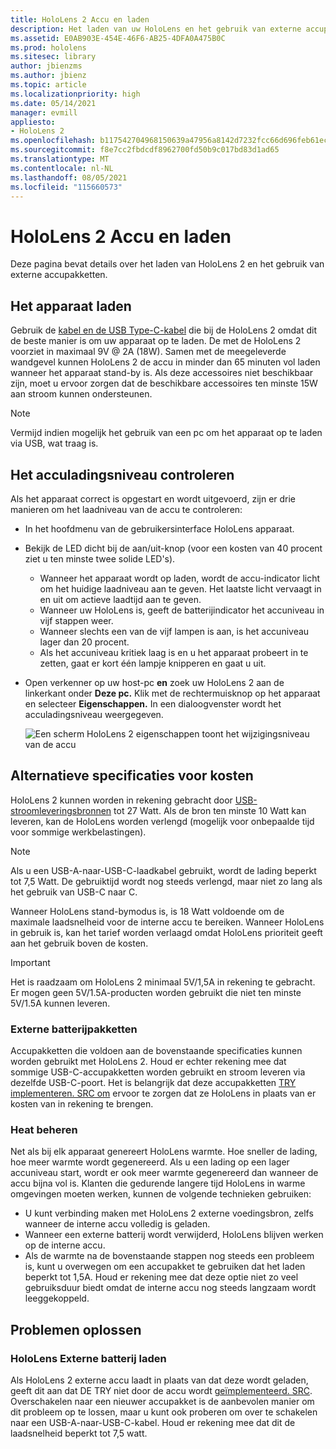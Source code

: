 ```yaml
---
title: HoloLens 2 Accu en laden
description: Het laden van uw HoloLens en het gebruik van externe accupakketten.
ms.assetid: E0AB903E-454E-46F6-AB25-4DFA0A475B0C
ms.prod: hololens
ms.sitesec: library
author: jbienzms
ms.author: jbienz
ms.topic: article
ms.localizationpriority: high
ms.date: 05/14/2021
manager: evmill
appliesto:
- HoloLens 2
ms.openlocfilehash: b117542704968150639a47956a8142d7232fcc66d696feb61ec4fffdaa49df59
ms.sourcegitcommit: f8e7cc2fbdcdf8962700fd50b9c017bd83d1ad65
ms.translationtype: MT
ms.contentlocale: nl-NL
ms.lasthandoff: 08/05/2021
ms.locfileid: "115660573"
---
```

# <a name="hololens-2-battery-and-charging"></a>HoloLens 2 Accu en laden

Deze pagina bevat details over het laden van HoloLens 2 en het gebruik van externe accupakketten.

## <a name="charging-the-device"></a>Het apparaat laden

Gebruik de [kabel en de USB Type-C-kabel](https://www.microsoft.com/en-us/p/microsoft-hololens-2-usb-c-charger-cable/8vj21f2z8pk5?rtc=1) die bij de HoloLens 2 omdat dit de beste manier is om uw apparaat op te laden. De met de HoloLens 2 voorziet in maximaal 9V @ 2A (18W). Samen met de meegeleverde wandgevel kunnen HoloLens 2 de accu in minder dan 65 minuten vol laden wanneer het apparaat stand-by is. Als deze accessoires niet beschikbaar zijn, moet u ervoor zorgen dat de beschikbare accessoires ten minste 15W aan stroom kunnen ondersteunen.

> [!NOTE]
> Vermijd indien mogelijk het gebruik van een pc om het apparaat op te laden via USB, wat traag is.

## <a name="checking-the-battery-charge-level"></a>Het acculadingsniveau controleren
Als het apparaat correct is opgestart en wordt uitgevoerd, zijn er drie manieren om het laadniveau van de accu te controleren:

- In het hoofdmenu van de gebruikersinterface HoloLens apparaat.
- Bekijk de LED dicht bij de aan/uit-knop (voor een kosten van 40 procent ziet u ten minste twee solide LED's).
    - Wanneer het apparaat wordt op laden, wordt de accu-indicator licht om het huidige laadniveau aan te geven.  Het laatste licht vervaagt in en uit om actieve laadtijd aan te geven.
    - Wanneer uw HoloLens is, geeft de batterijindicator het accuniveau in vijf stappen weer.
    - Wanneer slechts een van de vijf lampen is aan, is het accuniveau lager dan 20 procent.
    - Als het accuniveau kritiek laag is en u het apparaat probeert in te zetten, gaat er kort één lampje knipperen en gaat u uit.
- Open verkenner op uw host-pc **en** zoek uw HoloLens 2 aan de linkerkant onder **Deze pc.** Klik met de rechtermuisknop op het apparaat en selecteer **Eigenschappen.** In een dialoogvenster wordt het acculadingsniveau weergegeven.

   ![Een scherm HoloLens 2 eigenschappen toont het wijzigingsniveau van de accu](images/ResetRecovery2.png)

## <a name="alternative-charging-specifications"></a>Alternatieve specificaties voor kosten

HoloLens 2 kunnen worden in rekening gebracht door [USB-stroomleveringsbronnen](https://www.usb.org/usb-charger-pd) tot 27 Watt. Als de bron ten minste 10 Watt kan leveren, kan de HoloLens worden verlengd (mogelijk voor onbepaalde tijd voor sommige werkbelastingen). 

> [!NOTE]
> Als u een USB-A-naar-USB-C-laadkabel gebruikt, wordt de lading beperkt tot 7,5 Watt. De gebruiktijd wordt nog steeds verlengd, maar niet zo lang als het gebruik van USB-C naar C.

Wanneer HoloLens stand-bymodus is, is 18 Watt voldoende om de maximale laadsnelheid voor de interne accu te bereiken. Wanneer HoloLens in gebruik is, kan het tarief worden verlaagd omdat HoloLens prioriteit geeft aan het gebruik boven de kosten.

> [!IMPORTANT]
> Het is raadzaam om HoloLens 2 minimaal 5V/1,5A in rekening te gebracht. Er mogen geen 5V/1.5A-producten worden gebruikt die niet ten minste 5V/1.5A kunnen leveren. 

### <a name="external-battery-packs"></a>Externe batterijpakketten

Accupakketten die voldoen aan de bovenstaande specificaties kunnen worden gebruikt met HoloLens 2. Houd er echter rekening mee dat sommige USB-C-accupakketten worden gebruikt en stroom leveren via dezelfde USB-C-poort. Het is belangrijk dat deze accupakketten [TRY implementeren. SRC om](https://usb.org/document-library/usb-type-cr-cable-and-connector-specification-revision-20) ervoor te zorgen dat ze HoloLens in plaats van er kosten van in rekening te brengen. 

### <a name="managing-heat"></a>Heat beheren

Net als bij elk apparaat genereert HoloLens warmte. Hoe sneller de lading, hoe meer warmte wordt gegenereerd. Als u een lading op een lager accuniveau start, wordt er ook meer warmte gegenereerd dan wanneer de accu bijna vol is. Klanten die gedurende langere tijd HoloLens in warme omgevingen moeten werken, kunnen de volgende technieken gebruiken:

- U kunt verbinding maken met HoloLens 2 externe voedingsbron, zelfs wanneer de interne accu volledig is geladen.
- Wanneer een externe batterij wordt verwijderd, HoloLens blijven werken op de interne accu.    
- Als de warmte na de bovenstaande stappen nog steeds een probleem is, kunt u overwegen om een accupakket te gebruiken dat het laden beperkt tot 1,5A. Houd er rekening mee dat deze optie niet zo veel gebruiksduur biedt omdat de interne accu nog steeds langzaam wordt leeggekoppeld.

## <a name="troubleshooting"></a>Problemen oplossen


### <a name="hololens-charges-external-battery"></a>HoloLens Externe batterij laden
Als HoloLens 2 externe accu laadt in plaats van dat deze wordt geladen, geeft dit aan dat DE TRY niet door de accu wordt [geïmplementeerd. SRC](https://usb.org/document-library/usb-type-cr-cable-and-connector-specification-revision-20). Overschakelen naar een nieuwer accupakket is de aanbevolen manier om dit probleem op te lossen, maar u kunt ook proberen om over te schakelen naar een USB-A-naar-USB-C-kabel. Houd er rekening mee dat dit de laadsnelheid beperkt tot 7,5 watt.
